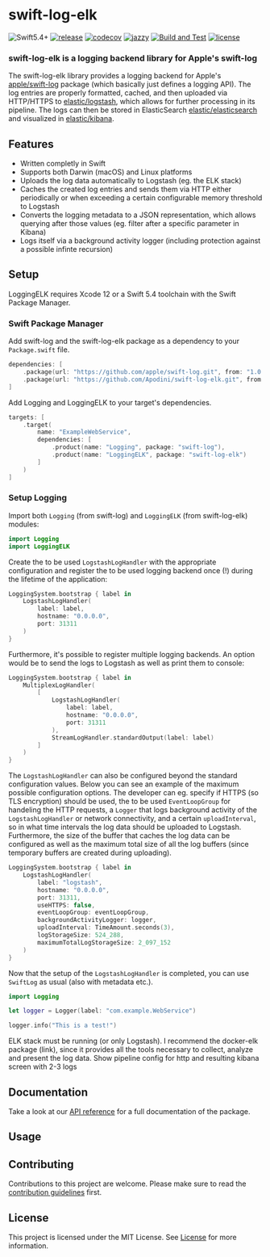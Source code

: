 # swift-log-elk

![Swift5.4+](https://img.shields.io/badge/Swift-5.4%2B-orange.svg?style=flat)
[![release](https://img.shields.io/github/v/release/Apodini/swift-log-elk.svg?include_prereleases&color=blue)](https://github.com/Apodini/swift-log-elk/releases)
[![codecov](https://codecov.io/gh/Apodini/swift-log-elk/branch/develop/graph/badge.svg?token=M9a8FsTExH)](https://codecov.io/gh/Apodini/swift-log-elk)
[![jazzy](https://raw.githubusercontent.com/Apodini/swift-log-elk/gh-pages/badge.svg)](https://apodini.github.io/swift-log-elk/)
[![Build and Test](https://github.com/Apodini/swift-log-elk/actions/workflows/build-and-test.yml/badge.svg)](https://github.com/Apodini/swift-log-elk/actions/workflows/build-and-test.yml)
[![license](https://img.shields.io/badge/license-MIT-blue.svg)](https://github.com/Apodini/swift-log-elk/blob/master/LICENSE)

### **swift-log-elk is a logging backend library for Apple's swift-log**

The swift-log-elk library provides a logging backend for Apple's [apple/swift-log](https://github.com/apple/swift-log/) package (which basically just defines a logging API). The log entries are properly formatted, cached, and then uploaded via HTTP/HTTPS to [elastic/logstash](https://github.com/elastic/logstash), which allows for further processing in its pipeline. The logs can then be stored in ElasticSearch [elastic/elasticsearch](https://github.com/elastic/elasticsearch) and visualized in [elastic/kibana](https://github.com/elastic/kibana).

## Features
- Written completly in Swift
- Supports both Darwin (macOS) and Linux platforms
- Uploads the log data automatically to Logstash (eg. the ELK stack)
- Caches the created log entries and sends them via HTTP either periodically or when exceeding a certain configurable memory threshold to Logstash
- Converts the logging metadata to a JSON representation, which allows querying after those values (eg. filter after a specific parameter in Kibana)
- Logs itself via a background activity logger (including protection against a possible infinte recursion)

## Setup

LoggingELK requires Xcode 12 or a Swift 5.4 toolchain with the Swift Package Manager. 

### Swift Package Manager

Add swift-log and the swift-log-elk package as a dependency to your `Package.swift` file.

```swift
dependencies: [
    .package(url: "https://github.com/apple/swift-log.git", from: "1.0.0"),
    .package(url: "https://github.com/Apodini/swift-log-elk.git", from: "0.1.0")
]
```

Add Logging and LoggingELK to your target's dependencies.

```swift
targets: [
    .target(
        name: "ExampleWebService",
        dependencies: [
            .product(name: "Logging", package: "swift-log"),
            .product(name: "LoggingELK", package: "swift-log-elk")
        ]
    )
]
```

### Setup Logging

Import both `Logging` (from swift-log) and `LoggingELK` (from swift-log-elk) modules:

```swift
import Logging
import LoggingELK
```

Create the to be used `LogstashLogHandler` with the appropriate configuration and register the to be used logging backend once (!) during the lifetime of the application:

```swift
LoggingSystem.bootstrap { label in
    LogstashLogHandler(
        label: label,
        hostname: "0.0.0.0",
        port: 31311
    )
}
```

Furthermore, it's possible to register multiple logging backends. An option would be to send the logs to Logstash as well as print them to console:

```swift
LoggingSystem.bootstrap { label in
    MultiplexLogHandler(
        [
            LogstashLogHandler(
                label: label,
                hostname: "0.0.0.0",
                port: 31311
            ),
            StreamLogHandler.standardOutput(label: label)
        ]
    ) 
}
```

The `LogstashLogHandler` can also be configured beyond the standard configuration values. Below you can see an example of the maximum possible configuration options. The developer can eg. specify if HTTPS (so TLS encryption) should be used, the to be used `EventLoopGroup` for handeling the HTTP requests, a `Logger` that logs background activity of the `LogstashLogHandler` or network connectivity, and a certain `uploadInterval`, so in what time intervals the log data should be uploaded to Logstash. Furthermore, the size of the buffer that caches the log data can be configured as well as the maximum total size of all the log buffers (since temporary buffers are created during uploading).

```swift
LoggingSystem.bootstrap { label in
    LogstashLogHandler(
        label: "logstash",
        hostname: "0.0.0.0",
        port: 31311,
        useHTTPS: false,
        eventLoopGroup: eventLoopGroup,
        backgroundActivityLogger: logger,
        uploadInterval: TimeAmount.seconds(3),
        logStorageSize: 524_288,
        maximumTotalLogStorageSize: 2_097_152
    )
}
```

Now that the setup of the `LogstashLogHandler` is completed, you can use `SwiftLog` as usual (also with metadata etc.). 

```swift
import Logging

let logger = Logger(label: "com.example.WebService")

logger.info("This is a test!")
```

ELK stack must be running (or only Logstash). I recommend the docker-elk package (link), since it provides all the tools necessary to collect, analyze and present the log data. Show pipeline config for http and resulting kibana screen with 2-3 logs

## Documentation

Take a look at our [API reference](https://apodini.github.io/swift-log-elk/) for a full documentation of the package.

## Usage

## Contributing
Contributions to this project are welcome. Please make sure to read the [contribution guidelines](https://github.com/Apodini/.github/blob/release/CONTRIBUTING.md) first.

## License
This project is licensed under the MIT License. See [License](https://github.com/Apodini/swift-log-elk/blob/release/LICENSE) for more information.
